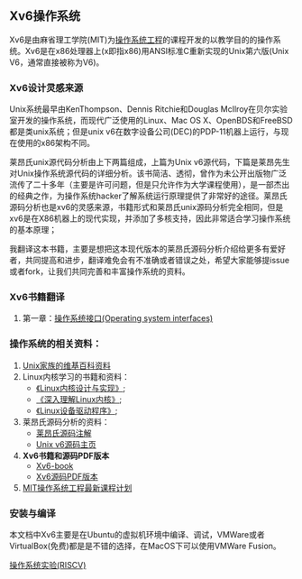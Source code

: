 ## Xv6操作系统
Xv6是由麻省理工学院(MIT)为[操作系统工程](https://ocw.mit.edu/courses/electrical-engineering-and-computer-science/6-828-operating-system-engineering-fall-2012/index.htm)的课程开发的以教学目的的操作系统。Xv6是在x86处理器上(x即指x86)用ANSI标准C重新实现的Unix第六版(Unix V6，通常直接被称为V6)。

### Xv6设计灵感来源
Unix系统最早由KenThompson、Dennis Ritchie和Douglas McIlroy在贝尔实验室开发的操作系统，而现代广泛使用的Linux、Mac OS X、OpenBDS和FreeBSD都是类unix系统；但是unix v6在数字设备公司(DEC)的PDP-11机器上运行，与现在使用的x86架构不同。

莱昂氏unix源代码分析由上下两篇组成，上篇为Unix v6源代码，下篇是莱昂先生对Unix操作系统源代码的详细分析。该书简洁、透彻，曾作为未公开出版物广泛流传了二十多年（主要是许可问题，但是只允许作为大学课程使用），是一部杰出的经典之作，为操作系统hacker了解系统运行原理提供了非常好的途径。莱昂氏源码分析也是xv6的灵感来源，书籍形式和莱昂氏unix源码分析完全相同，但是xv6是在X86机器上的现代实现，并添加了多核支持，因此非常适合学习操作系统的基本原理；

我翻译这本书籍，主要是想把这本现代版本的莱昂氏源码分析介绍给更多有爱好者，共同提高和进步，翻译难免会有不准确或者错误之处，希望大家能够提issue或者fork，让我们共同完善和丰富操作系统的资料。

### Xv6书籍翻译

1. 第一章：[操作系统接口(Operating system interfaces)](translate/chap01.md)

<!-- 1. 第零章：[操作系统接口(Operating system interfaces)](https://github.com/deyuhua/xv6-book/blob/master/book/zh/chap00.md) -->
<!-- 2. 第一章：[操作系统结构(Operating system orgnization)](https://github.com/deyuhua/xv6-book-chinese/blob/master/book/zh/chap01.md) -->
<!-- 3. 第二章：分页表(Page tables)[4.17更新] -->
<!-- 4. 第三章：陷阱、中断与驱动(Traps, interrupts, and driver)[4.24更新] -->
<!-- 5. 第四章：锁(Locking)[5.1更新] -->
<!-- 6. 第五章：调度(Scheduling)[5.8更新] -->
<!-- 7. 第六章：总结(Summary)[5.15更新] -->
<!-- 8. 附录A: PC硬件(PC hardware)[5.15更新] -->
<!-- 9. 附录B：引导程序(the boot loader)[5.22更新] -->

### 操作系统的相关资料：

1. [Unix家族的维基百科资料](https://zh.wikipedia.org/wiki/UNIX；)
2. Linux内核学习的书籍和资料：
   - [《Linux内核设计与实现》](https://book.douban.com/subject/5503292/);
   - [《深入理解Linux内核》](https://book.douban.com/subject/1767120/);
   - [《Linux设备驱动程序》](https://book.douban.com/subject/1420480/);
3. 莱昂氏源码分析的资料：
   - [莱昂氏源码注解](http://www.lemis.com/grog/Documentation/Lions/)
   - [Unix v6源码主页](http://v6.cuzuco.com/)
4. **Xv6书籍和源码PDF版本**
   - [Xv6-book](./book/en/book-rev9.pdf)
   - [Xv6源码PDF版本](./book/en/xv6-rev9.pdf)
5. [MIT操作系统工程最新课程计划](https://pdos.csail.mit.edu/6.828/2016/schedule.html)


### 安装与编译
本文档中Xv6主要是在Ubuntu的虚拟机环境中编译、调试，VMWare或者VirtualBox(免费)都是是不错的选择，在MacOS下可以使用VMWare Fusion。

[操作系统实验(RISCV)](experience/README.md)
